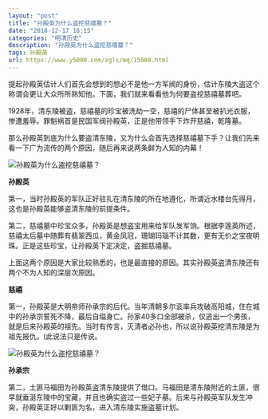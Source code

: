 ```yaml
---
layout: "post"
title: "孙殿英为什么盗挖慈禧墓？"
date: "2018-12-17 16:15"
categories: "明清历史"
description: "孙殿英为什么盗挖慈禧墓？"
tags: 孙殿英
url: https://www.y5000.com/zgls/mq/15080.html
---
```






提起孙殿英估计人们首先会想到的想必不是他一方军阀的身份，估计东陵大盗这个称谓会更让大众所所熟知他。下面，我们就来看看他为何要盗挖慈禧墓葬吧。

1928年，清东陵被盗，慈禧墓的珍宝被洗劫一空，慈禧的尸体甚至被扒光衣服，惨遭羞辱。罪魁祸首是民国军阀孙殿英，正是他带领手下炸开慈禧，乾隆墓。

那么孙殿英到底为什么要盗清东陵，又为什么会首先选择慈禧墓下手？让我们先来看一下广为流传的两个原因，随后再来说两条鲜为人知的内幕！

![孙殿英为什么盗挖慈禧墓？](/uploads/allimg/170227/6-1F22F92122257.JPG)

**孙殿英**

第一，当时孙殿英的军队正好驻扎在清东陵的所在地遵化，所谓近水楼台先得月，这也是孙殿英能够盗清东陵的前提条件。

第二，慈禧墓中珍宝众多，孙殿英是想盗宝用来给军队发军饷。根据李莲英所述，慈禧太后墓中随葬有翡翠西瓜，黄金凤冠，珊瑚玛瑙不计其数，更有无价之宝夜明珠。正是这些珍宝，让孙殿英下定决定，盗掘慈禧墓。

上面这两个原因是大家比较熟悉的，也是最直接的原因。其实孙殿英盗清东陵还有两个不为人知的深层次原因。

**慈禧**

第一，孙殿英是大明帝师孙承宗的后代。当年清朝多尔衮率兵攻破高阳城，住在城中的孙承宗誓死不降，最后自缢身亡。孙家40多口全部被杀，仅逃出一个男孩，就是后来孙殿英的祖先。当时有传言，灭清者必孙也，所以说孙殿英挖清东陵是为祖先报仇。(此说法只是传说。

![孙殿英为什么盗挖慈禧墓？](/uploads/allimg/170227/6-1F22F92204X8.JPG)

**孙承宗**

第二，土匪马福田为孙殿英盗清东陵提供了借口。马福田是清东陵附近的土匪，很早就垂涎东陵中的宝藏，并且也确实盗过一些妃子墓。后来与孙殿英军队发生冲突，孙殿英正好以剿匪为名，进入清东陵实施盗墓计划。
